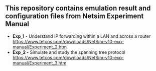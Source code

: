 ## This repository contains emulation result and configuration files from Netsim Experiment Manual

* __Exp_1__ - Understand IP forwarding within a LAN and across a router https://www.tetcos.com/downloads/NetSim-v10-exp-manual/Experiment_2.htm
* __Exp_2  -__ Simulate and study the spanning tree protocol https://www.tetcos.com/downloads/NetSim-v10-exp-manual/Experiment_3.htm

